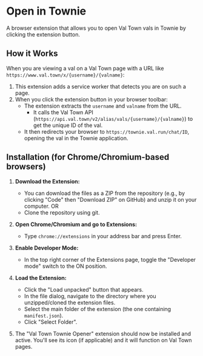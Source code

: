 # Open in Townie

A browser extension that allows you to open Val Town vals in Townie by clicking the extension button.

## How it Works

When you are viewing a val on a Val Town page with a URL like `https://www.val.town/x/{username}/{valname}`:

1. This extension adds a service worker that detects you are on such a page.
2. When you click the extension button in your browser toolbar:
   -  The extension extracts the `username` and `valname` from the URL.
      -  It calls the Val Town API (`https://api.val.town/v2/alias/vals/{username}/{valname}`) to get the unique ID of the val.
   -  It then redirects your browser to `https://townie.val.run/chat/ID`, opening the val in the Townie application.

## Installation (for Chrome/Chromium-based browsers)

1. **Download the Extension:**

   -  You can download the files as a ZIP from the repository (e.g., by clicking "Code" then "Download ZIP" on GitHub) and unzip it on your computer.
      OR
   -  Clone the repository using git.

2. **Open Chrome/Chromium and go to Extensions:**

   -  Type `chrome://extensions` in your address bar and press Enter.

3. **Enable Developer Mode:**

   -  In the top right corner of the Extensions page, toggle the "Developer mode" switch to the ON position.

4. **Load the Extension:**

   -  Click the "Load unpacked" button that appears.
   -  In the file dialog, navigate to the directory where you unzipped/cloned the extension files.
   -  Select the main folder of the extension (the one containing `manifest.json`).
   -  Click "Select Folder".

5. The "Val Town Townie Opener" extension should now be installed and active. You'll see its icon (if applicable) and it will function on Val Town pages.
